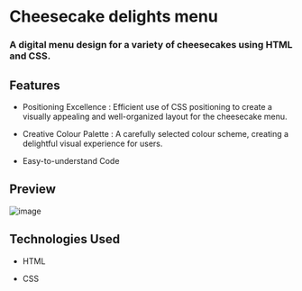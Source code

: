  # Cheesecake delights menu

 ### A digital menu design for a variety of cheesecakes using HTML and CSS.

 ## Features
 -  Positioning Excellence : Efficient use of CSS positioning to create a visually appealing and well-organized layout for the cheesecake menu.

 -  Creative Colour Palette : A carefully selected colour scheme,  creating a delightful visual experience for users.
    
 -  Easy-to-understand Code


## Preview
![image](https://github.com/oluwatunmise2506/cheesecake_delights/assets/113690817/f97ae99d-6c38-4338-bd18-7dd35324f38d)



 ## Technologies Used   

 -  HTML
 
 -  CSS
